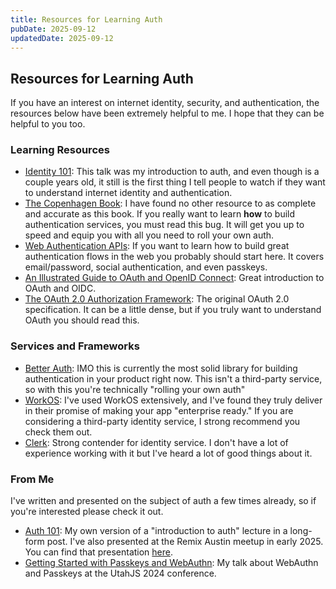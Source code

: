 ```yaml
---
title: Resources for Learning Auth
pubDate: 2025-09-12
updatedDate: 2025-09-12
---
```


## Resources for Learning Auth

If you have an interest on internet identity, security, and authentication, the resources below have been extremely helpful to me. I hope that they can be helpful to you too.

### Learning Resources

-   [Identity 101](https://www.youtube.com/watch?v=euKQWIEBYVU): This talk was my introduction to auth, and even though is a couple years old, it still is the first thing I tell people to watch if they want to understand internet identity and authentication.
-   [The Copenhagen Book](https://thecopenhagenbook.com/): I have found no other resource to as complete and accurate as this book. If you really want to learn **how** to build authentication services, you must read this bug. It will get you up to speed and equip you with all you need to roll your own auth.
-   [Web Authentication APIs](https://frontendmasters.com/courses/web-auth-apis/): If you want to learn how to build great authentication flows in the web you probably should start here. It covers email/password, social authentication, and even passkeys.
-   [An Illustrated Guide to OAuth and OpenID Connect](https://www.youtube.com/watch?v=t18YB3xDfXI): Great introduction to OAuth and OIDC.
-   [The OAuth 2.0 Authorization Framework](http://datatracker.ietf.org/doc/html/rfc6749): The original OAuth 2.0 specification. It can be a little dense, but if you truly want to understand OAuth you should read this.

### Services and Frameworks

-   [Better Auth](https://www.better-auth.com/): IMO this is currently the most solid library for building authentication in your product right now. This isn't a third-party service, so with this you're technically "rolling your own auth"
-   [WorkOS](https://workos.com/): I've used WorkOS extensively, and I've found they truly deliver in their promise of making your app "enterprise ready." If you are considering a third-party identity service, I strong recommend you check them out.
-   [Clerk](https://clerk.com/): Strong contender for identity service. I don't have a lot of experience working with it but I've heard a lot of good things about it.

### From Me

I've written and presented on the subject of auth a few times already, so if you're interested please check it out.

-   [Auth 101](http://localhost:4321/writing/auth-101): My own version of a "introduction to auth" lecture in a long-form post. I've also presented at the Remix Austin meetup in early 2025. You can find that presentation [here](https://www.youtube.com/watch?v=Z8iFDkBRfWI).
-   [Getting Started with Passkeys and WebAuthn](https://www.youtube.com/watch?v=sSxibbZ3GL4): My talk about WebAuthn and Passkeys at the UtahJS 2024 conference.
